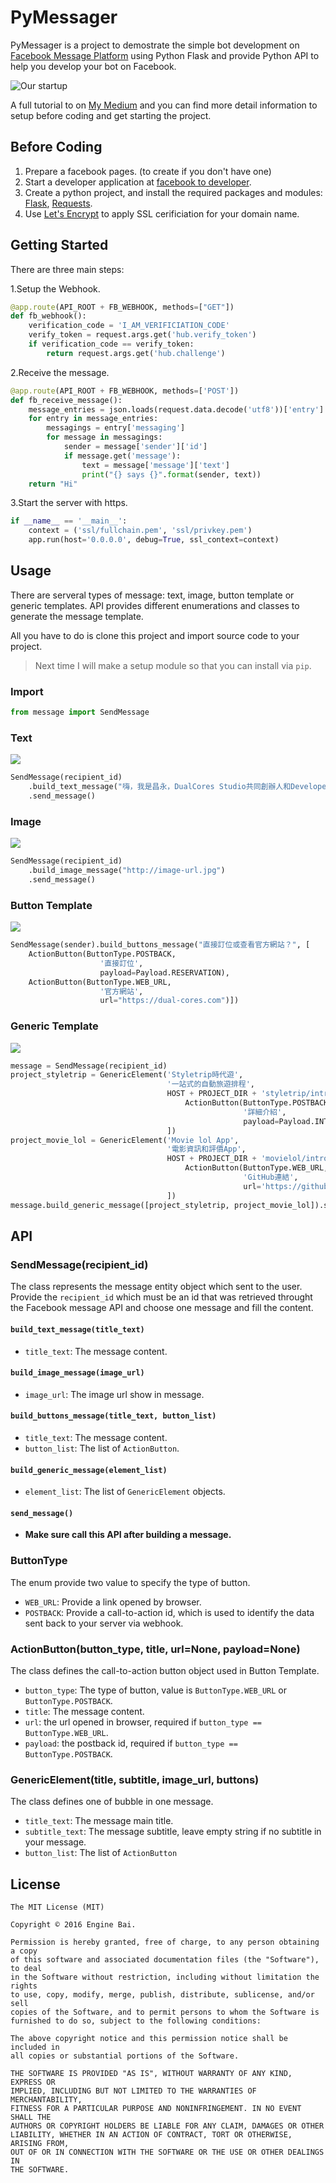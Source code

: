 # PyMessager
PyMessager is a project to demostrate the simple bot development on [Facebook Message Platform](https://medium.com/r/?url=https%3A%2F%2Fdevelopers.facebook.com%2Fdocs%2Fmessenger-platform) using Python Flask and provide Python API to help you develop your bot on Facebook.

![Our startup](https://enginebai.com/enginebai.ai/project/dualcores/dualcores.png)

A full tutorial to on [My Medium](https://medium.com/@enginebai/用python開發facebook-bot-26594f13f9f7#.7iwm148ag) and you can find more detail information to setup before coding and get starting the project.

## Before Coding
1. Prepare a facebook pages. (to create if you don't have one)
2. Start a developer application at [facebook to developer](https://developers.facebook.com).
3. Create a python project, and install the required packages and modules: [Flask](http://flask.pocoo.org), [Requests](http://docs.python-requests.org/en/master/).
4. Use [Let's Encrypt](https://letsencrypt.org/getting-started/) to apply SSL cerificiation for your domain name.

## Getting Started
There are three main steps:

1.Setup the Webhook.

```python
@app.route(API_ROOT + FB_WEBHOOK, methods=["GET"])
def fb_webhook():
    verification_code = 'I_AM_VERIFICIATION_CODE'
    verify_token = request.args.get('hub.verify_token')
    if verification_code == verify_token:
        return request.args.get('hub.challenge')
```        

2.Receive the message.

```python
@app.route(API_ROOT + FB_WEBHOOK, methods=['POST'])
def fb_receive_message():
    message_entries = json.loads(request.data.decode('utf8'))['entry']
    for entry in message_entries:
        messagings = entry['messaging']
        for message in messagings:
            sender = message['sender']['id']
            if message.get('message'):
                text = message['message']['text']
                print("{} says {}".format(sender, text))
    return "Hi"
```

3.Start the server with https.

```python
if __name__ == '__main__':
    context = ('ssl/fullchain.pem', 'ssl/privkey.pem')
    app.run(host='0.0.0.0', debug=True, ssl_context=context)
```


## Usage
There are serveral types of message: text, image, button template or generic templates. API provides different enumerations and classes to generate the message template.

All you have to do is clone this project and import source code to your project. 

> Next time I will make a setup module so that you can install via `pip`.


### Import
```python
from message import SendMessage
```

### Text
![](https://enginebai.com/enginebai.ai/project/pymessager/text.png)

```python
SendMessage(recipient_id)
	.build_text_message("嗨，我是昌永，DualCores Studio共同創辦人和Developer")
	.send_message()
```

### Image
![](https://enginebai.com/enginebai.ai/project/pymessager/image.png)

```python
SendMessage(recipient_id)
	.build_image_message("http://image-url.jpg")
	.send_message()
```

### Button Template
![](https://enginebai.com/enginebai.ai/project/pymessager/button.png)

```python
SendMessage(sender).build_buttons_message("直接訂位或查看官方網站？", [
	ActionButton(ButtonType.POSTBACK, 
					'直接訂位', 
					payload=Payload.RESERVATION),
	ActionButton(ButtonType.WEB_URL, 
					'官方網站', 
					url="https://dual-cores.com")])
```
### Generic Template
![](https://enginebai.com/enginebai.ai/project/pymessager/generic.png)

```python
message = SendMessage(recipient_id)
project_styletrip = GenericElement('Styletrip時代遊',
                                   '一站式的自動旅遊排程',
                                   HOST + PROJECT_DIR + 'styletrip/introduction.jpeg', [
                                       ActionButton(ButtonType.POSTBACK,
                                                    '詳細介紹',
                                                    payload=Payload.INTRODUCE.name)
                                   ])
project_movie_lol = GenericElement('Movie lol App',
                                   '電影資訊和評價App',
                                   HOST + PROJECT_DIR + 'movielol/introduction.jpeg', [
                                       ActionButton(ButtonType.WEB_URL,
                                                    'GitHub連結',
                                                    url='https://github.com/enginebai/Movie-lol-android')
                                   ])
message.build_generic_message([project_styletrip, project_movie_lol]).send_message()
```

## API
### SendMessage(recipient_id)
The class represents the message entity object which sent to the user. Provide the `recipient_id` which must be an id that was retrieved throught the Facebook message API and choose one message and fill the content. 

#### `build_text_message(title_text)`
* `title_text`: The message content.

#### `build_image_message(image_url)`
* `image_url`: The image url show in message.

#### `build_buttons_message(title_text, button_list)`
* `title_text`: The message content.
* `button_list`: The list of `ActionButton`.

#### `build_generic_message(element_list)`
* `element_list`: The list of `GenericElement` objects.

#### `send_message()`
* **Make sure call this API after building a message.**

### ButtonType
The enum provide two value to specify the type of button.

* `WEB_URL`: Provide a link opened by browser.
* `POSTBACK`: Provide a call-to-action id, which is used to identify the data sent back to your server via webhook. 


### ActionButton(button_type, title, url=None, payload=None)
The class defines the call-to-action button object used in Button Template.

* `button_type`: The type of button, value is `ButtonType.WEB_URL` or `ButtonType.POSTBACK`.
* `title`: The message content.
* `url`: the url opened in browser, required if `button_type == ButtonType.WEB_URL`.
* `payload`: the postback id, required if `button_type == ButtonType.POSTBACK`.


### GenericElement(title, subtitle, image_url, buttons)
The class defines one of bubble in one message.

* `title_text`: The message main title.
* `subtitle_text`: The message subtitle, leave empty string if no subtitle in your message.
* `button_list`: The list of `ActionButton`


## License

	The MIT License (MIT)

	Copyright © 2016 Engine Bai.

	Permission is hereby granted, free of charge, to any person obtaining a copy
	of this software and associated documentation files (the "Software"), to deal
	in the Software without restriction, including without limitation the rights
	to use, copy, modify, merge, publish, distribute, sublicense, and/or sell
	copies of the Software, and to permit persons to whom the Software is
	furnished to do so, subject to the following conditions:

	The above copyright notice and this permission notice shall be included in
	all copies or substantial portions of the Software.

	THE SOFTWARE IS PROVIDED "AS IS", WITHOUT WARRANTY OF ANY KIND, EXPRESS OR
	IMPLIED, INCLUDING BUT NOT LIMITED TO THE WARRANTIES OF MERCHANTABILITY,
	FITNESS FOR A PARTICULAR PURPOSE AND NONINFRINGEMENT. IN NO EVENT SHALL THE
	AUTHORS OR COPYRIGHT HOLDERS BE LIABLE FOR ANY CLAIM, DAMAGES OR OTHER
	LIABILITY, WHETHER IN AN ACTION OF CONTRACT, TORT OR OTHERWISE, ARISING FROM,
	OUT OF OR IN CONNECTION WITH THE SOFTWARE OR THE USE OR OTHER DEALINGS IN
	THE SOFTWARE.

